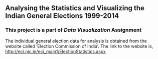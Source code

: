 ## Analysing the Statistics and Visualizing the Indian General Elections 1999-2014

### This project is a part of *Data Visualization* Assignment

The individual general election data for analysis is obtained from the website called ‘Election
Commission of India’. The link to the website is,
http://eci.nic.in/eci_main1/ElectionStatistics.aspx

